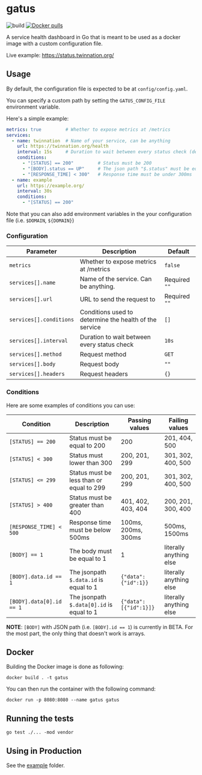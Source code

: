# gatus

![build](https://github.com/TwinProduction/gatus/workflows/build/badge.svg?branch=master)
[![Docker pulls](https://img.shields.io/docker/pulls/twinproduction/gatus.svg)](https://cloud.docker.com/repository/docker/twinproduction/gatus)

A service health dashboard in Go that is meant to be used as a docker 
image with a custom configuration file.

Live example: https://status.twinnation.org/


## Usage

By default, the configuration file is expected to be at `config/config.yaml`.

You can specify a custom path by setting the `GATUS_CONFIG_FILE` environment variable.

Here's a simple example:

```yaml
metrics: true         # Whether to expose metrics at /metrics
services:
  - name: twinnation  # Name of your service, can be anything
    url: https://twinnation.org/health
    interval: 15s     # Duration to wait between every status check (default: 10s)
    conditions:
      - "[STATUS] == 200"         # Status must be 200
      - "[BODY].status == UP"     # The json path "$.status" must be equal to UP
      - "[RESPONSE_TIME] < 300"   # Response time must be under 300ms
  - name: example
    url: https://example.org/
    interval: 30s
    conditions:
      - "[STATUS] == 200"
```

Note that you can also add environment variables in the your configuration file (i.e. `$DOMAIN`, `${DOMAIN}`)


### Configuration

| Parameter               | Description                                            | Default        |
| ----------------------- | ------------------------------------------------------ | -------------- |
| `metrics`               | Whether to expose metrics at /metrics                  | `false`        |
| `services[].name`       | Name of the service. Can be anything.                  | Required `""`  |
| `services[].url`        | URL to send the request to                             | Required `""`  |
| `services[].conditions` | Conditions used to determine the health of the service | `[]`           |
| `services[].interval`   | Duration to wait between every status check            | `10s`          |
| `services[].method`     | Request method                                         | `GET`          |
| `services[].body`       | Request body                                           | `""`           |
| `services[].headers`    | Request headers                                        | `{}`           |


### Conditions

Here are some examples of conditions you can use:

| Condition                             | Description                               | Passing values           | Failing values          |
| ------------------------------------- | ----------------------------------------- | ------------------------ | ----------------------- |
| `[STATUS] == 200`                     | Status must be equal to 200               | 200                      | 201, 404, 500           |
| `[STATUS] < 300`                      | Status must lower than 300                | 200, 201, 299            | 301, 302, 400, 500      |
| `[STATUS] <= 299`                     | Status must be less than or equal to 299  | 200, 201, 299            | 301, 302, 400, 500      |
| `[STATUS] > 400`                      | Status must be greater than 400           | 401, 402, 403, 404       | 200, 201, 300, 400      |
| `[RESPONSE_TIME] < 500`               | Response time must be below 500ms         | 100ms, 200ms, 300ms      | 500ms, 1500ms           |
| `[BODY] == 1`                         | The body must be equal to 1               | 1                        | literally anything else |
| `[BODY].data.id == 1`                 | The jsonpath `$.data.id` is equal to 1    | `{"data":{"id":1}}`      | literally anything else |
| `[BODY].data[0].id == 1`              | The jsonpath `$.data[0].id` is equal to 1 | `{"data":[{"id":1}]}`    | literally anything else |

**NOTE**: `[BODY]` with JSON path (i.e. `[BODY].id == 1`) is currently in BETA. For the most part, the only thing that doesn't work is arrays.


## Docker

Building the Docker image is done as following:

```
docker build . -t gatus
```

You can then run the container with the following command:

```
docker run -p 8080:8080 --name gatus gatus
```


## Running the tests

```
go test ./... -mod vendor
```


## Using in Production

See the [example](example) folder.
